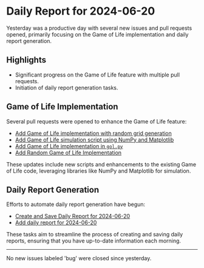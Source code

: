# Daily Report for 2024-06-20

Yesterday was a productive day with several new issues and pull requests opened, primarily focusing on the Game of Life implementation and daily report generation.

## Highlights
- Significant progress on the Game of Life feature with multiple pull requests.
- Initiation of daily report generation tasks.

## Game of Life Implementation
Several pull requests were opened to enhance the Game of Life feature:
- [Add Game of Life implementation with random grid generation](https://github.com/arc-eng/cli-demo/pull/14)
- [Add Game of Life simulation script using NumPy and Matplotlib](https://github.com/arc-eng/cli-demo/pull/13)
- [Add Game of Life implementation in `gol.py`](https://github.com/arc-eng/cli-demo/pull/12)
- [Add Random Game of Life Implementation](https://github.com/arc-eng/cli-demo/pull/10)

These updates include new scripts and enhancements to the existing Game of Life code, leveraging libraries like NumPy and Matplotlib for simulation.

## Daily Report Generation
Efforts to automate daily report generation have begun:
- [Create and Save Daily Report for 2024-06-20](https://github.com/arc-eng/cli-demo/pull/20)
- [Add daily report for 2024-06-20](https://github.com/arc-eng/cli-demo/issues/19)

These tasks aim to streamline the process of creating and saving daily reports, ensuring that you have up-to-date information each morning.

---

No new issues labeled 'bug' were closed since yesterday.